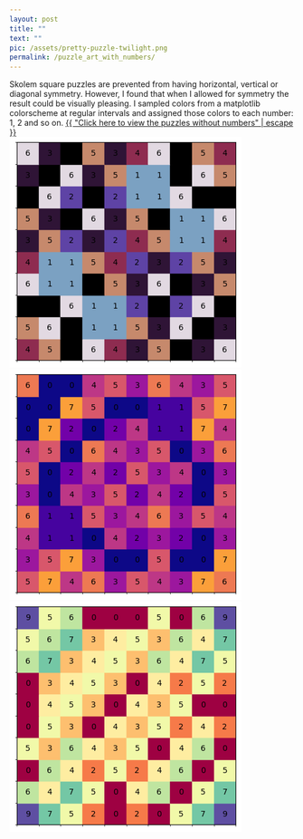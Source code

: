 ```yaml
---
layout: post
title: ""
text: ""
pic: /assets/pretty-puzzle-twilight.png
permalink: /puzzle_art_with_numbers/
---
```

<div class="page-wrap-text">
  Skolem square puzzles are prevented from having horizontal, vertical or diagonal symmetry. However, I found that when I allowed for symmetry the result could be visually pleasing. I sampled colors from a matplotlib colorscheme at regular intervals and assigned those colors to each number: 1, 2 and so on.
<a class="page-link" href="{{ "/puzzle_art/" | relative_url }}">{{ "Click here to view the puzzles without numbers" | escape }}</a>

</div>

<div class="page-wrap-art">
  <img class="medsmall_img" src="/assets/art-page/pretty-puzzle-twilight_solved.png">

  <img class="medsmall_img" src="/assets/art-page/pretty-puzzle-plasma_solved.png">

  <img class="medsmall_img" src="/assets/art-page/pretty-puzzle-Spectral_solved.png">
</div>

